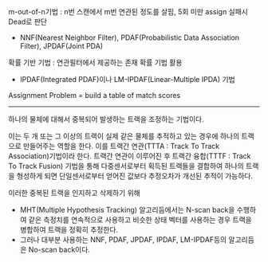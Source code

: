 m-out-of-n기법 : n번 스캔에서 m번 연관된 정도를 살핌, 5회 미만 assign 실패시 Dead로 판단
- NNF(Nearest Neighbor Filter), PDAF(Probabilistic Data Association Filter), JPDAF(Joint PDA)


확률 기반 기법 : 연관필터에서 제공하는 존재 확률 기법 활용 
- IPDAF(Integrated PDAF)이나 LM-IPDAF(Linear-Multiple IPDA) 기법


Assignment Problem = build a table of match scores

---


하나의 물체에 대해서 중복되어 발생하는 트랙을 조정하는 기법이다.

이는 두 개 또는 그 이상의 트랙이 실제 같은 물체를 추적하고 있는 경우에 하나의 트랙으로 만들어주는 역할을 한다. 
이를 트랙간 연관(TTTA : Track To Track Association)기법이라 한다. 트랙간 연관이 이루어진 후 트랙간 융합(TTTF : Track To Track Fusion) 기법을 통해 다중센서로부터 획득된 트랙들을 결합하여 하나의 트랙을 형성하게 되면 단일센서로부터 얻어진 값보다 추정오차가 개선된 추적이 가능하다.

이러한 중복된 트랙을 인지하고 삭제하기 위해 
- MHT(Multiple Hypothesis Tracking) 알고리듬에서는 N-scan back을 수행하여 같은 측정치를 연속적으로 사용하고 비슷한 상태 벡터를 사용하는 경우 트랙을 병합하여 트랙을 정확히 추정한다. 
- 그러나 대부분 사용하는 NNF, PDAF, JPDAF, IPDAF, LM-IPDAF등의 알고리듬은 No-scan back이다. 



